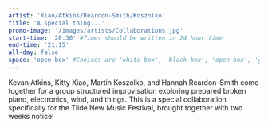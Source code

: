 ```yaml
---
artist: 'Xiao/Atkins/Reardon-Smith/Koszolko'
title: 'A special thing...'
promo-image: '/images/artists/Collaborations.jpg'
start-time: '20:30' #Times should be written in 24 hour time
end-time: '21:15'
all-day: false
space: 'open box' #Choices are 'white box', 'black box', 'open box', 'grounds'
---
```

<!-- Description -->
Kevan Atkins, Kitty Xiao, Martin Koszolko, and Hannah Reardon-Smith come together for a group structured improvisation exploring prepared broken piano, electronics, wind, and things. This is a special collaboration specifically for the Tilde New Music Festival, brought together with two weeks notice!
<!-- Bio -->
